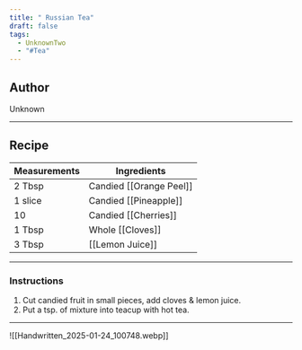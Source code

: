 ```yaml
---
title: " Russian Tea"
draft: false
tags:
  - UnknownTwo
  - "#Tea"
---
```

## Author
Unknown
___
## Recipe

| Measurements | Ingredients               |
| :----------- | ------------------------- |
|2 Tbsp|Candied [[Orange Peel]]|
|1 slice|Candied [[Pineapple]]|
|10|Candied [[Cherries]]|
|1 Tbsp|Whole [[Cloves]]|
|3 Tbsp|[[Lemon Juice]]|
___
### Instructions
1. Cut candied fruit in small pieces, add cloves & lemon juice.
2. Put a tsp. of mixture into teacup with hot tea.
___
![[Handwritten_2025-01-24_100748.webp]]